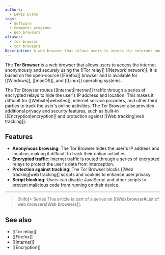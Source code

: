 ```yaml
---
authors:
  - Lewis Evans
tags:
  - Software
  - Computer_programs
  - Web_browsers
aliases: 
  - tor browser
  - tor browsers
Description: A web browser that allows users to access the internet anonymously and securely.
---
```

The **Tor Browser** is a web browser that allows users to access the internet anonymously and securely using the [[Tor relay]] [[Network|network]]. It is based on the open-source [[Firefox]] browser and is available for [[Windows]], [[macOS]], and [[Linux]] operating systems.

The Tor Browser routes [[Internet|internet]] traffic through a series of encrypted relays to hide the user's IP address and location. This makes it difficult for [[Website|websites]], internet service providers, and other third parties to track the user's online activities. The Tor Browser also provides additional privacy and security features, such as built-in [[Encryption|encryption]] and protection against [[Web tracking|web tracking]].

## Features
- **Anonymous browsing**: The Tor Browser hides the user's IP address and location, making it difficult to track their online activities.
- **Encrypted traffic**: Internet traffic is routed through a series of encrypted relays to protect the user's data from interception.
- **Protection against tracking**: The Tor Browser blocks [[Web tracking|web tracking]] scripts and cookies to enhance user privacy.
- **Script blocking**: Users can disable JavaScript and other scripts to prevent malicious code from running on their device.

---
> [!info]+ Series
> This article is part of a series on [[Web browser#List of web browsers|Web browsers]].

## See also
- [[Tor relay]]
- [[Firefox]]
- [[Internet]]
- [[Encryption]]